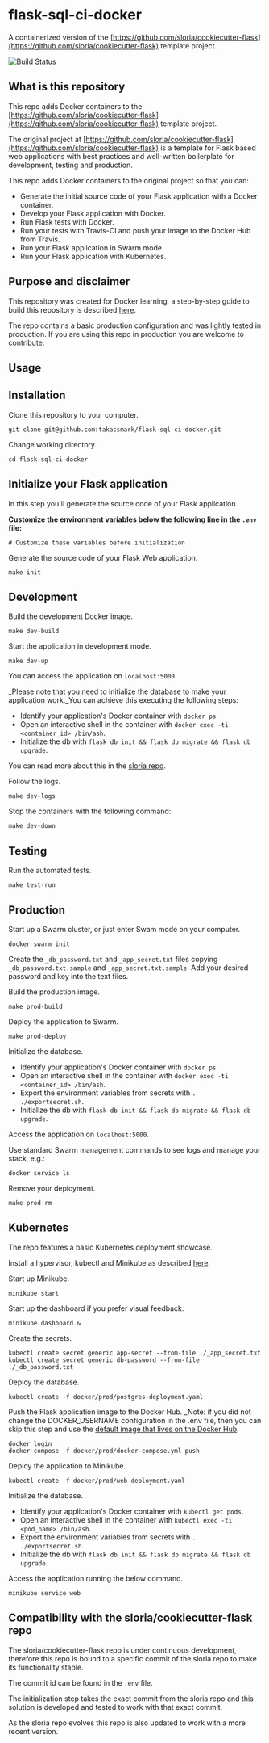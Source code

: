 # flask-sql-ci-docker

A containerized version of the [https://github.com/sloria/cookiecutter-flask](https://github.com/sloria/cookiecutter-flask) template project.

[![Build Status](https://travis-ci.org/takacsmark/flask-sql-ci-docker.svg?branch=master)](https://travis-ci.org/takacsmark/flask-sql-ci-docker)

## What is this repository

This repo adds Docker containers to the [https://github.com/sloria/cookiecutter-flask](https://github.com/sloria/cookiecutter-flask) template project.

The original project at [https://github.com/sloria/cookiecutter-flask](https://github.com/sloria/cookiecutter-flask) is a template for Flask based web applications with best practices and well-written boilerplate for development, testing and production.

This repo adds Docker containers to the original project so that you can:

* Generate the initial source code of your Flask application with a Docker container.
* Develop your Flask application with Docker.
* Run Flask tests with Docker.
* Run your tests with Travis-CI and push your image to the Docker Hub from Travis.
* Run your Flask application in Swarm mode.
* Run your Flask application with Kubernetes.

## Purpose and disclaimer

This repository was created for Docker learning, a step-by-step guide to build this repository is described [here](https://takacsmark.com/get-started-with-docker-in-your-projects-through-examples/).

The repo contains a basic production configuration and was lightly tested in production. If you are using this repo in production you are welcome to contribute.

## Usage

## Installation

Clone this repository to your computer.

```terminal
git clone git@github.com:takacsmark/flask-sql-ci-docker.git
```

Change working directory.

```terminal
cd flask-sql-ci-docker
```

## Initialize your Flask application

In this step you'll generate the source code of your Flask application.

**Customize the environment variables below the following line in the `.env` file:**

```shell
# Customize these variables before initialization
```

Generate the source code of your Flask Web application.

```terminal
make init
```

## Development

Build the development Docker image.

```terminal
make dev-build
```

Start the application in development mode.

```termnial
make dev-up
```

You can access the application on `localhost:5000`.

_Please note that you need to initialize the database to make your application work._You can achieve this executing the following steps:

* Identify your application's Docker container with `docker ps`.
* Open an interactive shell in the container with `docker exec -ti <container_id> /bin/ash`.
* Initialize the db with `flask db init && flask db migrate && flask db upgrade`.

You can read more about this in the [sloria repo](https://github.com/sloria/cookiecutter-flask/tree/master/%7B%7Bcookiecutter.app_name%7D%7D).

Follow the logs.

```terminal
make dev-logs
```

Stop the containers with the following command:

```terminal
make dev-down
```

## Testing

Run the automated tests.

```terminal
make test-run
```

## Production

Start up a Swarm cluster, or just enter Swam mode on your computer.

```termninal
docker swarm init
```

Create the `_db_password.txt` and `_app_secret.txt` files copying `_db_password.txt.sample` and `_app_secret.txt.sample`. Add your desired password and key into the text files.

Build the production image.

```terminal
make prod-build
```

Deploy the application to Swarm.

```terminal
make prod-deploy
```

Initialize the database.

* Identify your application's Docker container with `docker ps`.
* Open an interactive shell in the container with `docker exec -ti <container_id> /bin/ash`.
* Export the environment variables from secrets with `. ./exportsecret.sh`.
* Initialize the db with `flask db init && flask db migrate && flask db upgrade`.

Access the application on `localhost:5000`.

Use standard Swarm management commands to see logs and manage your stack, e.g.:

```terminal
docker service ls
```

Remove your deployment.

```terminal
make prod-rm
```

## Kubernetes

The repo features a basic Kubernetes deployment showcase.

Install a hypervisor, kubectl and Minikube as described [here](https://kubernetes.io/docs/tasks/tools/install-minikube/).

Start up Minikube.

```terminal
minikube start
```

Start up the dashboard if you prefer visual feedback.

```terminal
minikube dashboard &
```

Create the secrets.

```terminal
kubectl create secret generic app-secret --from-file ./_app_secret.txt
kubectl create secret generic db-password --from-file ./_db_password.txt
```

Deploy the database.

```termnial
kubectl create -f docker/prod/postgres-deployment.yaml
```

Push the Flask application image to the Docker Hub. _Note: if you did not change the DOCKER_USERNAME configuration in the .env file, then you can skip this step and use the [default image that lives on the Docker Hub](https://cloud.docker.com/repository/docker/takacsmark/flask-sql-ci-web).

```terminal
docker login
docker-compose -f docker/prod/docker-compose.yml push
```

Deploy the application to Minikube.

```terminal
kubectl create -f docker/prod/web-deployment.yaml
```

Initialize the database.

* Identify your application's Docker container with `kubectl get pods`.
* Open an interactive shell in the container with `kubectl exec -ti <pod_name> /bin/ash`.
* Export the environment variables from secrets with `. ./exportsecret.sh`.
* Initialize the db with `flask db init && flask db migrate && flask db upgrade`.

Access the application running the below command.

```termnial
minikube service web
```

## Compatibility with the sloria/cookiecutter-flask repo

The sloria/cookiecutter-flask repo is under continuous development, therefore this repo is bound to a specific commit of the sloria repo to make its functionality stable.

The commit id can be found in the `.env` file.

The initialization step takes the exact commit from the sloria repo and this solution is developed and tested to work with that exact commit.

As the sloria repo evolves this repo is also updated to work with a more recent version.